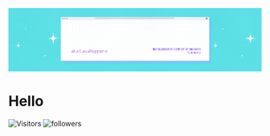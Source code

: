 ![Banner](./Banner-2.gif)

# Hello

![Visitors](https://github.com/lavahoppers) ![followers](https://github.com/lavahoppers?tab=followers)
